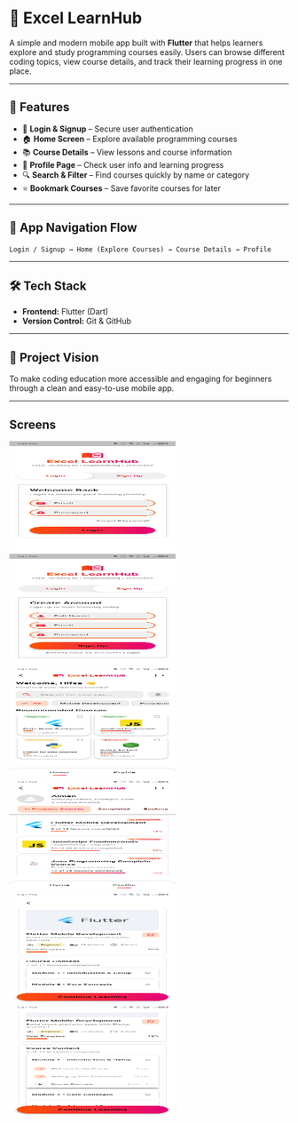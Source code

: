 # 📱 Excel LearnHub

A simple and modern mobile app built with **Flutter** that helps learners explore and study programming courses easily. Users can browse different coding topics, view course details, and track their learning progress in one place.

---

## 🚀 Features

* 🔐 **Login & Signup** – Secure user authentication
* 🏠 **Home Screen** – Explore available programming courses
* 📚 **Course Details** – View lessons and course information
* 👤 **Profile Page** – Check user info and learning progress
* 🔍 **Search & Filter** – Find courses quickly by name or category
* ⭐ **Bookmark Courses** – Save favorite courses for later

---

## 🧭 App Navigation Flow

```
Login / Signup → Home (Explore Courses) → Course Details → Profile
```

---

## 🛠️ Tech Stack

* **Frontend:** Flutter (Dart)
* **Version Control:** Git & GitHub

---

## 🌟 Project Vision

To make coding education more accessible and engaging for beginners through a clean and easy-to-use mobile app.

---

## Screens

<img src="assets\images\Screenshot_20251019-163057.jpg" alt="Login" width="300" height="200">
<img src="assets\images\Screenshot_20251019-163100.jpg" alt="SignUp" width="300" height="200">
<img src="assets\images\Screenshot_20251019-163108.jpg" alt="Home" width="300" height="200">
<img src="assets\images\Screenshot_20251019-163116.jpg" alt="Profile" width="300" height="200">
<img src="assets\images\Screenshot_20251019-163126.jpg" alt="Details Screen" width="300" height="200">
<img src="assets\images\Screenshot_20251019-163132.jpg" alt="Details Screen" width="300" height="200">
